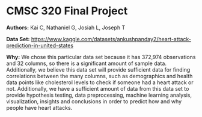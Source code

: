 # CMSC 320 Final Project

**Authors:** Kai C, Nathaniel G, Josiah L, Joseph T

**Data Set:** https://www.kaggle.com/datasets/ankushpanday2/heart-attack-prediction-in-united-states

**Why:** 
We chose this particular data set because it has 372,974 observations and 32 columns, so there is a significant amount of sample data. Additionally, we believe this data set will provide sufficient data for finding correlations between the many columns, such as demographics and health data points like cholesterol levels to check if someone had a heart attack or not. Additionally, we have a sufficient amount of data from this data set to provide hypothesis testing, data preprocessing, machine learning analysis, visualization, insights and conclusions in order to predict how and why people have heart attacks.

